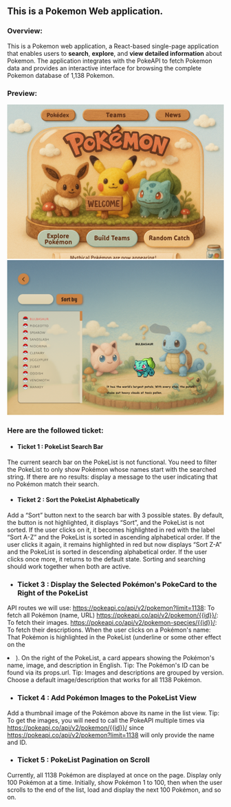 ## This is a Pokemon Web application.

### Overview:

This is a Pokemon web application, a React-based single-page application that enables users to **search**, **explore**, and **view detailed information** about Pokemon. The application integrates with the PokeAPI to fetch Pokemon data and provides an interactive interface for browsing the complete Pokemon database of 1,138 Pokemon.

### Preview:
![homepage](/src/assets/img/pokemon-home-page.png)
![searchpage](/src/assets/img/pokemon-search-page.png)

### Here are the followed ticket:

- #### Ticket 1 : PokeList Search Bar
The current search bar on the PokeList is not functional.
You need to filter the PokeList to only show Pokémon whose names start with the searched string.
If there are no results: display a message to the user indicating that no Pokémon match their search.

- #### Ticket 2 : Sort the PokeList Alphabetically
Add a “Sort” button next to the search bar with 3 possible states.
By default, the button is not highlighted, it displays “Sort”, and the PokeList is not sorted.
If the user clicks on it, it becomes highlighted in red with the label “Sort A-Z” and the PokeList is sorted in ascending alphabetical order.
If the user clicks it again, it remains highlighted in red but now displays “Sort Z-A” and the PokeList is sorted in descending alphabetical order.
If the user clicks once more, it returns to the default state.
Sorting and searching should work together when both are active.

- ### Ticket 3 : Display the Selected Pokémon's PokeCard to the Right of the PokeList
API routes we will use: 
https://pokeapi.co/api/v2/pokemon?limit=1138: To fetch all Pokémon (name, URL)
https://pokeapi.co/api/v2/pokemon/{{id}}/: To fetch their images.
https://pokeapi.co/api/v2/pokemon-species/{{id}}/: To fetch their descriptions.
When the user clicks on a Pokémon's name:
That Pokémon is highlighted in the PokeList (underline or some other effect on the <li>).
On the right of the PokeList, a card appears showing the Pokémon's name, image, and description in English.
Tip: The Pokémon's ID can be found via its props.url.
Tip: Images and descriptions are grouped by version. Choose a default image/description that works for all 1138 Pokémon.

- ### Ticket 4 : Add Pokémon Images to the PokeList View
Add a thumbnail image of the Pokémon above its name in the list view.
Tip: To get the images, you will need to call the PokeAPI multiple times via https://pokeapi.co/api/v2/pokemon/{{id}}/ since https://pokeapi.co/api/v2/pokemon?limit=1138 will only provide the name and ID.

- ### Ticket 5 : PokeList Pagination on Scroll
Currently, all 1138 Pokémon are displayed at once on the page.
Display only 100 Pokémon at a time.
Initially, show Pokémon 1 to 100, then when the user scrolls to the end of the list, load and display the next 100 Pokémon, and so on.

